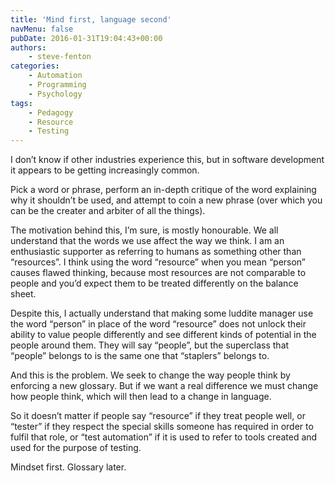 ```yaml
---
title: 'Mind first, language second'
navMenu: false
pubDate: 2016-01-31T19:04:43+00:00
authors:
    - steve-fenton
categories:
    - Automation
    - Programming
    - Psychology
tags:
    - Pedagogy
    - Resource
    - Testing
---
```


I don’t know if other industries experience this, but in software development it appears to be getting increasingly common.

Pick a word or phrase, perform an in-depth critique of the word explaining why it shouldn’t be used, and attempt to coin a new phrase (over which you can be the creater and arbiter of all the things).

The motivation behind this, I’m sure, is mostly honourable. We all understand that the words we use affect the way we think. I am an enthusiastic supporter as referring to humans as something other than “resources”. I think using the word “resource” when you mean “person” causes flawed thinking, because most resources are not comparable to people and you’d expect them to be treated differently on the balance sheet.

Despite this, I actually understand that making some luddite manager use the word “person” in place of the word “resource” does not unlock their ability to value people differently and see different kinds of potential in the people around them. They will say “people”, but the superclass that “people” belongs to is the same one that “staplers” belongs to.

And this is the problem. We seek to change the way people think by enforcing a new glossary. But if we want a real difference we must change how people think, which will then lead to a change in language.

So it doesn’t matter if people say “resource” if they treat people well, or “tester” if they respect the special skills someone has required in order to fulfil that role, or “test automation” if it is used to refer to tools created and used for the purpose of testing.

Mindset first. Glossary later.